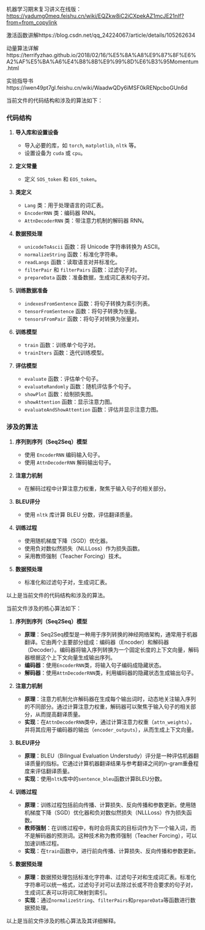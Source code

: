 机器学习期末复习讲义在线版：https://yadumg0meq.feishu.cn/wiki/EQZkw8iC2iCXpekAZ1mcJE21nIf?from=from_copylink

激活函数讲解https://blog.csdn.net/qq_24224067/article/details/105262634

动量算法详解https://terrifyzhao.github.io/2018/02/16/%E5%8A%A8%E9%87%8F%E6%A2%AF%E5%BA%A6%E4%B8%8B%E9%99%8D%E6%B3%95Momentum.html

实验指导书https://iwen49pt7gl.feishu.cn/wiki/WaadwQDy6iMSF0kRENpcboGUn6d

当前文件的代码结构和涉及的算法如下：

### 代码结构

1. **导入库和设置设备**
   - 导入必要的库，如 `torch`, `matplotlib`, `nltk` 等。
   - 设置设备为 `cuda` 或 `cpu`。

2. **定义常量**
   - 定义 `SOS_token` 和 `EOS_token`。

3. **类定义**
   - `Lang` 类：用于处理语言的词汇表。
   - `EncoderRNN` 类：编码器 RNN。
   - `AttnDecoderRNN` 类：带注意力机制的解码器 RNN。

4. **数据预处理**
   - `unicodeToAscii` 函数：将 Unicode 字符串转换为 ASCII。
   - `normalizeString` 函数：标准化字符串。
   - `readLangs` 函数：读取语言对并标准化。
   - `filterPair` 和 `filterPairs` 函数：过滤句子对。
   - `prepareData` 函数：准备数据，生成词汇表和句子对。

5. **训练数据准备**
   - `indexesFromSentence` 函数：将句子转换为索引列表。
   - `tensorFromSentence` 函数：将句子转换为张量。
   - `tensorsFromPair` 函数：将句子对转换为张量对。

6. **训练模型**
   - `train` 函数：训练单个句子对。
   - `trainIters` 函数：迭代训练模型。

7. **评估模型**
   - `evaluate` 函数：评估单个句子。
   - `evaluateRandomly` 函数：随机评估多个句子。
   - `showPlot` 函数：绘制损失图。
   - `showAttention` 函数：显示注意力图。
   - `evaluateAndShowAttention` 函数：评估并显示注意力图。

### 涉及的算法

1. **序列到序列（Seq2Seq）模型**
   - 使用 `EncoderRNN` 编码输入句子。
   - 使用 `AttnDecoderRNN` 解码输出句子。

2. **注意力机制**
   - 在解码过程中计算注意力权重，聚焦于输入句子的相关部分。

3. **BLEU评分**
   - 使用 `nltk` 库计算 BLEU 分数，评估翻译质量。

4. **训练过程**
   - 使用随机梯度下降（SGD）优化器。
   - 使用负对数似然损失（NLLLoss）作为损失函数。
   - 采用教师强制（Teacher Forcing）技术。

5. **数据预处理**
   - 标准化和过滤句子对，生成词汇表。

以上是当前文件的代码结构和涉及的算法。



当前文件涉及的核心算法如下：

1. **序列到序列（Seq2Seq）模型**
   - **原理**：Seq2Seq模型是一种用于序列转换的神经网络架构，通常用于机器翻译。它由两个主要部分组成：编码器（Encoder）和解码器（Decoder）。编码器将输入序列转换为一个固定长度的上下文向量，解码器根据这个上下文向量生成输出序列。
   - **编码器**：使用`EncoderRNN`类，将输入句子编码成隐藏状态。
   - **解码器**：使用`AttnDecoderRNN`类，利用编码器的隐藏状态生成输出句子。

2. **注意力机制**
   - **原理**：注意力机制允许解码器在生成每个输出词时，动态地关注输入序列的不同部分。通过计算注意力权重，解码器可以聚焦于输入句子的相关部分，从而提高翻译质量。
   - **实现**：在`AttnDecoderRNN`类中，通过计算注意力权重（`attn_weights`），并将其应用于编码器的输出（`encoder_outputs`），从而生成上下文向量。

3. **BLEU评分**
   - **原理**：BLEU（Bilingual Evaluation Understudy）评分是一种评估机器翻译质量的指标。它通过计算机器翻译结果与参考翻译之间的n-gram重叠程度来评估翻译质量。
   - **实现**：使用`nltk`库中的`sentence_bleu`函数计算BLEU分数。

4. **训练过程**
   - **原理**：训练过程包括前向传播、计算损失、反向传播和参数更新。使用随机梯度下降（SGD）优化器和负对数似然损失（NLLLoss）作为损失函数。
   - **教师强制**：在训练过程中，有时会将真实的目标词作为下一个输入词，而不是解码器的预测词。这种技术称为教师强制（Teacher Forcing），可以加速训练过程。
   - **实现**：在`train`函数中，进行前向传播、计算损失、反向传播和参数更新。

5. **数据预处理**
   - **原理**：数据预处理包括标准化字符串、过滤句子对和生成词汇表。标准化字符串可以统一格式，过滤句子对可以去除过长或不符合要求的句子对，生成词汇表可以将词汇映射到索引。
   - **实现**：通过`normalizeString`、`filterPairs`和`prepareData`等函数进行数据预处理。

以上是当前文件涉及的核心算法及其详细解释。